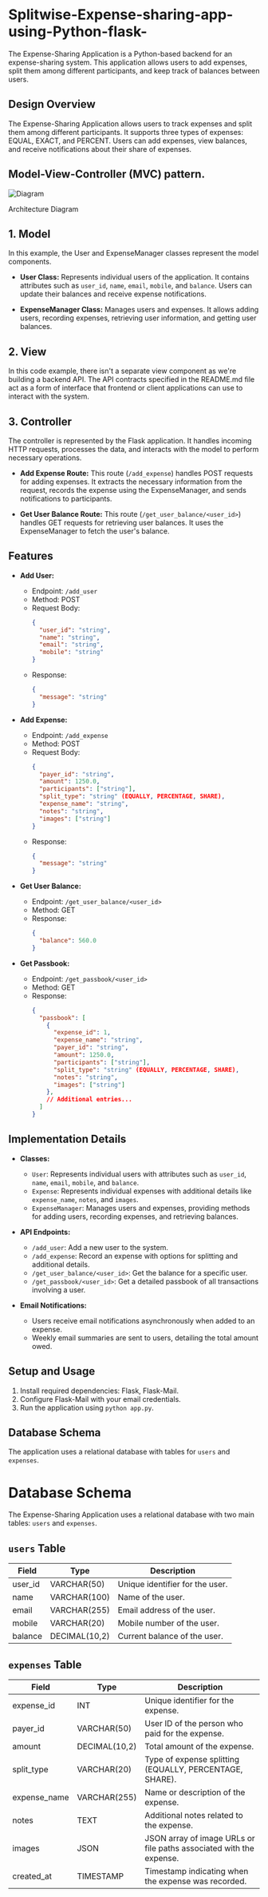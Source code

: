 # Splitwise-Expense-sharing-app-using-Python-flask-

The Expense-Sharing Application is a Python-based backend for an expense-sharing system. This application allows users to add expenses, split them among different participants, and keep track of balances between users.

## Design Overview
The Expense-Sharing Application allows users to track expenses and split them among different participants. It supports three types of expenses: EQUAL, EXACT, and PERCENT. Users can add expenses, view balances, and receive notifications about their share of expenses.

## Model-View-Controller (MVC) pattern.

![Diagram](https://files.realpython.com/media/mvc_diagram_with_routes.e12c5b982ac8.png)

Architecture Diagram

## 1. Model
In this example, the User and ExpenseManager classes represent the model components.

* **User Class:** Represents individual users of the application. It contains attributes such as `user_id`, `name`, `email`, `mobile`, and `balance`. Users can update their balances and receive expense notifications.

* **ExpenseManager Class:** Manages users and expenses. It allows adding users, recording expenses, retrieving user information, and getting user balances.

## 2. View
In this code example, there isn't a separate view component as we're building a backend API. The API contracts specified in the README.md file act as a form of interface that frontend or client applications can use to interact with the system.

## 3. Controller
The controller is represented by the Flask application. It handles incoming HTTP requests, processes the data, and interacts with the model to perform necessary operations.

* **Add Expense Route:** This route (`/add_expense`) handles POST requests for adding expenses. It extracts the necessary information from the request, records the expense using the ExpenseManager, and sends notifications to participants.

* **Get User Balance Route:** This route (`/get_user_balance/<user_id>`) handles GET requests for retrieving user balances. It uses the ExpenseManager to fetch the user's balance.



## Features

- **Add User:**
  - Endpoint: `/add_user`
  - Method: POST
  - Request Body:
    ```json
    {
      "user_id": "string",
      "name": "string",
      "email": "string",
      "mobile": "string"
    }
    ```
  - Response:
    ```json
    {
      "message": "string"
    }
    ```

- **Add Expense:**
  - Endpoint: `/add_expense`
  - Method: POST
  - Request Body:
    ```json
    {
      "payer_id": "string",
      "amount": 1250.0,
      "participants": ["string"],
      "split_type": "string" (EQUALLY, PERCENTAGE, SHARE),
      "expense_name": "string",
      "notes": "string",
      "images": ["string"]
    }
    ```
  - Response:
    ```json
    {
      "message": "string"
    }
    ```

- **Get User Balance:**
  - Endpoint: `/get_user_balance/<user_id>`
  - Method: GET
  - Response:
    ```json
    {
      "balance": 560.0
    }
    ```

- **Get Passbook:**
  - Endpoint: `/get_passbook/<user_id>`
  - Method: GET
  - Response:
    ```json
    {
      "passbook": [
        {
          "expense_id": 1,
          "expense_name": "string",
          "payer_id": "string",
          "amount": 1250.0,
          "participants": ["string"],
          "split_type": "string" (EQUALLY, PERCENTAGE, SHARE),
          "notes": "string",
          "images": ["string"]
        },
        // Additional entries...
      ]
    }
    ```

## Implementation Details

- **Classes:**
  - `User`: Represents individual users with attributes such as `user_id`, `name`, `email`, `mobile`, and `balance`.
  - `Expense`: Represents individual expenses with additional details like `expense_name`, `notes`, and `images`.
  - `ExpenseManager`: Manages users and expenses, providing methods for adding users, recording expenses, and retrieving balances.

- **API Endpoints:**
  - `/add_user`: Add a new user to the system.
  - `/add_expense`: Record an expense with options for splitting and additional details.
  - `/get_user_balance/<user_id>`: Get the balance for a specific user.
  - `/get_passbook/<user_id>`: Get a detailed passbook of all transactions involving a user.

- **Email Notifications:**
  - Users receive email notifications asynchronously when added to an expense.
  - Weekly email summaries are sent to users, detailing the total amount owed.

## Setup and Usage

1. Install required dependencies: Flask, Flask-Mail.
2. Configure Flask-Mail with your email credentials.
3. Run the application using `python app.py`.


## Database Schema

The application uses a relational database with tables for `users` and `expenses`.
# Database Schema

The Expense-Sharing Application uses a relational database with two main tables: `users` and `expenses`.

## `users` Table

| Field     | Type         | Description                       |
|-----------|--------------|-----------------------------------|
| user_id   | VARCHAR(50)  | Unique identifier for the user.    |
| name      | VARCHAR(100) | Name of the user.                  |
| email     | VARCHAR(255) | Email address of the user.         |
| mobile    | VARCHAR(20)  | Mobile number of the user.         |
| balance   | DECIMAL(10,2)| Current balance of the user.       |

## `expenses` Table

| Field           | Type         | Description                                      |
|-----------------|--------------|--------------------------------------------------|
| expense_id      | INT          | Unique identifier for the expense.               |
| payer_id        | VARCHAR(50)  | User ID of the person who paid for the expense.  |
| amount          | DECIMAL(10,2)| Total amount of the expense.                     |
| split_type      | VARCHAR(20)  | Type of expense splitting (EQUALLY, PERCENTAGE, SHARE).|
| expense_name    | VARCHAR(255) | Name or description of the expense.              |
| notes           | TEXT         | Additional notes related to the expense.        |
| images          | JSON         | JSON array of image URLs or file paths associated with the expense. |
| created_at      | TIMESTAMP    | Timestamp indicating when the expense was recorded. |










